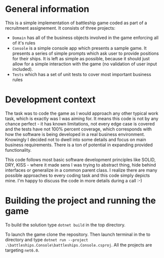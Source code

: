 # General information

This is a simple implementation of battleship game coded as part of a recruitment assignement. It consists of three projects:

-   `Domain` has all of the business objects involved in the game enforcing all of it's rules
-   `Console` is a simple console app which presents a sample game. It presents a series of simple prompts which ask user to provide positions for their ships. It is left as simple as possible, because it should just allow for a simple interaction with the game (no validation of user input included).
-   `Tests` which has a set of unit tests to cover most important business rules

# Development context

The task was to code the game as I would approach any other typical work task, which is exactly was I was aiming for. It means this code is not by any chance perfect - it has known limitations, not every edge case is covered and the tests have not 100% percent coverage, which corresponds with how the software is being developed in a real business environment. Knowingly I decided not to dwell into some details and focus on main business requirements. There is a ton of potential in expanding provided functionality.

This code follows most basic software development principles like SOLID, DRY, KISS - where it made sens I was trying to abstract thing, hide behind interfaces or generalize in a common parent class. I realize there are many possible approaches to every coding task and this code simply depicts mine. I'm happy to discuss the code in more details during a call :-)

# Building the project and running the game

To build the solution type `dotnet build` in the top directory.

To launch the game clone the repository. Then launch terminal in the to directory and type `dotnet run --project .\battleships.Console\battleships.Console.csproj`. All the projects are targeting `net6.0`.
